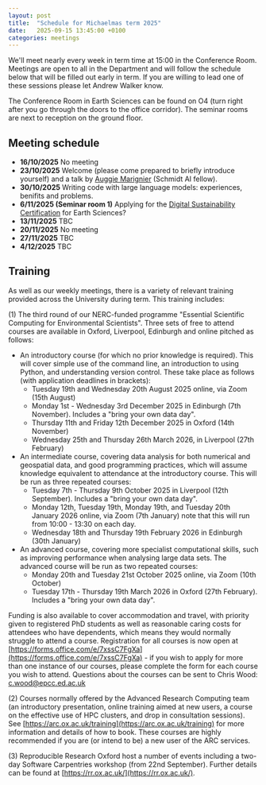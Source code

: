 ```yaml
---
layout: post
title:  "Schedule for Michaelmas term 2025"
date:   2025-09-15 13:45:00 +0100
categories: meetings
---
```

We'll meet nearly every week in term time at 15:00 in the Conference 
Room.  Meetings are open to all in the Department and will follow the schedule 
below that will be filled out early in term. If you are willing to lead one of these
sessions please let Andrew Walker know.

The Conference Room in Earth Sciences can be found on O4 (turn right after
you go through the doors to the office corridor). The seminar rooms are next
to reception on the ground floor.

## Meeting schedule

* **16/10/2025** No meeting
* **23/10/2025** Welcome (please come prepared to briefly introduce yourself) and a talk by [Auggie Marignier](https://saiis.web.ox.ac.uk/people/auggie-marignier) (Schmidt AI fellow).  
* **30/10/2025** Writing code with large language models: experiences, benifits and problems. 
* **6/11/2025 (Seminar room 1)** Applying for the [Digital Sustainability Certification](https://www.software.ac.uk/GreenDiSC) for Earth Sciences? 
* **13/11/2025** TBC
* **20/11/2025** No meeting
* **27/11/2025** TBC
* **4/12/2025** TBC

## Training 

As well as our weekly meetings, there is a variety of relevant training provided
across the University during term. This training includes:

(1) The third round of our NERC-funded programme "Essential Scientific Computing for Environmental 
Scientists". Three sets of free to attend courses are available in Oxford, Liverpool, Edinburgh
and online pitched as follows:

* An introductory course (for which no prior knowledge is required). This will cover simple use of the command line, an introduction to using Python, and understanding version control. These take place as follows (with application deadlines in brackets):
  * Tuesday 19th and Wednesday 20th August 2025 online, via Zoom (15th August)
  * Monday 1st - Wednesday 3rd December 2025 in Edinburgh (7th November). Includes a "bring your own data day".
  * Thursday 11th and Friday 12th December 2025 in Oxford (14th November)
  * Wednesday 25th and Thursday 26th March 2026, in Liverpool (27th February)
* An intermediate course, covering data analysis for both numerical and geospatial data, and good programming practices, which will assume knowledge equivalent to attendance at the introductory course. This will be run as three repeated courses:
  * Tuesday 7th - Thursday 9th October 2025 in Liverpool (12th September). Includes a "bring your own data day".
  * Monday 12th, Tuesday 19th, Monday 19th, and Tuesday 20th January 2026 online, via Zoom (7th January) note that this will run from 10:00 - 13:30 on each day.
  * Wednesday 18th and Thursday 19th February 2026 in Edinburgh (30th January)
* An advanced course, covering more specialist computational skills, such as improving performance when analysing large data sets. The advanced course will be run as two repeated courses:
  *  Monday 20th and Tuesday 21st October 2025 online, via Zoom (10th October)
  * Tuesday 17th - Thursday 19th March 2026 in Oxford (27th February). Includes a "bring your own data day".

Funding is also available to cover accommodation and travel, with priority given to registered PhD 
students as well as reasonable caring costs for attendees who have dependents, which means they would 
normally struggle to attend a course. Registration for all courses is now open 
at [https://forms.office.com/e/7xssC7FgXa](https://forms.office.com/e/7xssC7FgXa) - if you wish to apply for more than one instance of our courses, 
please complete the form for each course you wish to attend. Questions about the courses can be sent to 
Chris Wood: c.wood@epcc.ed.ac.uk


(2) Courses normally offered by the Advanced Research Computing team (an introductory 
presentation, online training aimed at new users,
a course on the effective use of HPC clusters, and drop in consultation sessions). 
See [https://arc.ox.ac.uk/training](https://arc.ox.ac.uk/training)
for more information and details of how to book. These courses are highly recommended 
if you are (or intend to be) a new user of the ARC services.


(3) Reproducible Research Oxford host a number of events including a two-day Software 
Carpentries workshop (from 22nd September). Further details can be
found at [https://rr.ox.ac.uk/](https://rr.ox.ac.uk/).

